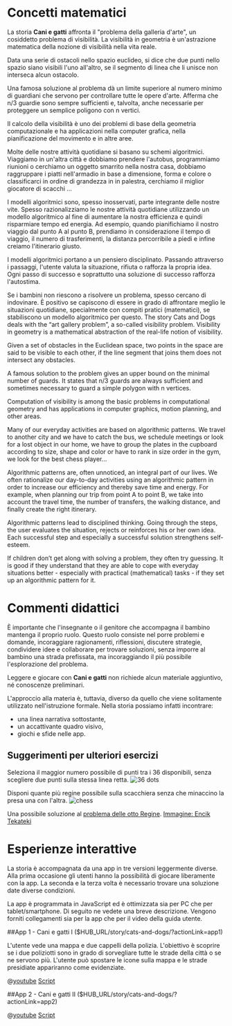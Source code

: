 # Concetti matematici
La storia **Cani e gatti** affronta il "problema della galleria d'arte", un cosiddetto problema di visibilità. La visibilità in geometria è un'astrazione matematica della nozione di visibilità nella vita reale.

Data una serie di ostacoli nello spazio euclideo, si dice che due punti nello spazio siano visibili l'uno all'altro, se il segmento di linea che li unisce non interseca alcun ostacolo.

Una famosa soluzione al problema dà un limite superiore al numero minimo di guardiani che servono per controllare tutte le opere d'arte. Afferma che n/3 guardie sono sempre sufficienti e, talvolta, anche necessarie per proteggere un semplice poligono con n vertici.

Il calcolo della visibilità è uno dei problemi di base della geometria computazionale e ha applicazioni nella computer grafica, nella pianificazione del movimento e in altre aree.

Molte delle nostre attività quotidiane si basano su schemi algoritmici. Viaggiamo in un'altra città e dobbiamo prendere l'autobus, programmiamo riunioni o cerchiamo un oggetto smarrito nella nostra casa, dobbiamo raggruppare i piatti nell'armadio in base a dimensione, forma e colore o classificarci in ordine di grandezza in in palestra, cerchiamo il miglior giocatore di scacchi ...

I modelli algoritmici sono, spesso inosservati, parte integrante delle nostre vite. Spesso razionalizziamo le nostre attività quotidiane utilizzando un modello algoritmico al fine di aumentare la nostra efficienza e quindi risparmiare tempo ed energia. Ad esempio, quando pianifichiamo il nostro viaggio dal punto A al punto B, prendiamo in considerazione il tempo di viaggio, il numero di trasferimenti, la distanza percorribile a piedi e infine creiamo l'itinerario giusto.

I modelli algoritmici portano a un pensiero disciplinato. Passando attraverso i passaggi, l'utente valuta la situazione, rifiuta o rafforza la propria idea. Ogni passo di successo e soprattutto una soluzione di successo rafforza l'autostima.

Se i bambini non riescono a risolvere un problema, spesso cercano di indovinare. È positivo se capiscono di essere in grado di affrontare meglio le situazioni quotidiane, specialmente con compiti pratici (matematici), se stabiliscono un modello algoritmico per questo.
The story Cats and Dogs deals with the “art gallery problem”, a so-called visibility problem. Visibility in geometry is a mathematical abstraction of the real-life notion of visibility. 

Given a set of obstacles in the Euclidean space, two points in the space are said to be visible to each other, if the line segment that joins them does not intersect any obstacles. 

A famous solution to the problem gives an upper bound on the minimal number of guards. It states that n/3 guards are always sufficient and sometimes necessary to guard a simple polygon with n vertices.

Computation of visibility is among the basic problems in computational geometry and has applications in computer graphics, motion planning, and other areas.

Many of our everyday activities are based on algorithmic patterns. We travel to another city and we have to catch the bus, we schedule meetings or look for a lost object in our home, we have to group the plates in the cupboard according to size, shape and color or have to rank in size order in the gym, we look for the best chess player…

Algorithmic patterns are, often unnoticed, an integral part of our lives. We often rationalize our day-to-day activities using an algorithmic pattern in order to increase our efficiency and thereby save time and energy. For example, when planning our trip from point A to point B, we take into account the travel time, the number of transfers, the walking distance, and finally create the right itinerary.

Algorithmic patterns lead to disciplined thinking. Going through the steps, the user evaluates the situation, rejects or reinforces his or her own idea. Each successful step and especially a successful solution strengthens self-esteem.

If children don’t get along with solving a problem, they often try guessing. It is good if they understand that they are able to cope with everyday situations better - especially with practical (mathematical) tasks - if they set up an algorithmic pattern for it.

# Commenti didattici

È importante che l'insegnante o il genitore che accompagna il bambino mantenga il proprio ruolo. Questo ruolo consiste nel porre problemi e domande, incoraggiare ragionamenti, riflessioni, discutere strategie, condividere idee e collaborare per trovare soluzioni, senza imporre al bambino una strada prefissata, ma incoraggiando il più possibile l'esplorazione del problema.

Leggere e giocare con **Cani e gatti** non richiede alcun materiale aggiuntivo, né conoscenze preliminari.

L'approccio alla materia è, tuttavia, diverso da quello che viene solitamente utilizzato nell'istruzione formale. Nella storia possiamo infatti incontrare:
+ una linea narrativa sottostante,
+ un accattivante quadro visivo,
+ giochi e sfide nelle app. 

## Suggerimenti per ulteriori esercizi 
Seleziona il maggior numero possibile di punti tra i 36 disponibili, senza scegliere due punti sulla stessa linea retta.
![36 dots](/stories/logi-3/img/logi3.png)

Disponi quante più regine possibile sulla scacchiera senza che minaccino la presa una con l'altra. 
![chess](/stories/logi-3/img/sakk.png)

Una possibile soluzione al [problema delle otto Regine](https://en.wikibooks.org/wiki/Puzzles/Chess_puzzles/Eight_Queens). 
[Immagine: Encik Tekateki](https://commons.wikimedia.org/wiki/File:Solution_K_for_8_Queen_Puzzles.png)

# Esperienze interattive

La storia è accompagnata da una app in tre versioni leggermente diverse. Alla prima occasione gli utenti hanno la possibilità di giocare liberamente con la app. La seconda e la terza volta è necessario trovare una soluzione date diverse condizioni. 

La app è programmata in JavaScript ed è ottimizzata sia per PC che per tablet/smartphone. Di seguito ne vedete una breve descrizione. Vengono forniti collegamenti sia per la app che per il video della guida utente. 

##App 1 - Cani e gatti I ($HUB_URL/story/cats-and-dogs/?actionLink=app1)

L'utente vede una mappa e due cappelli della polizia. L'obiettivo è scoprire se i due poliziotti sono in grado di sorvegliare tutte le strade della città o se ne servono più. L'utente può spostare le icone sulla mappa e le strade presidiate appariranno come evidenziate. 

@[youtube](T6k8ftH5jMc?_align-center_)
[Script](/stories/logi-3/transcripts/Script1.pdf)

##App 2 - Cani e gatti II ($HUB_URL/story/cats-and-dogs/?actionLink=app2)


@[youtube](uwkk_lkBqTk?_align-center_)
[Script](/stories/logi-3/transcripts/Script2.pdf)

